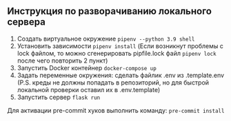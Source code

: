 ## Инструкция по разворачиванию локального сервера

1. Создать виртуальное окружение `pipenv --python 3.9 shell`
2. Установить зависимости `pipenv install`
(Если возникнут проблемы с lock файлом, то можно сгенерировать pipfile.lock файл `pipenv lock` после чего повторить 2 пункт)
3. Запустить Docker контейнер `docker-compose up`
4. Задать переменные окружения: сделать файлик .env из .template.env
(P.S. креды не должны попадать в репозиторий, но для быстрой локальной проверки оставил их в .env.template)
5. Запустить сервер `flask run`


Для активации pre-commit хуков выполнить команду:
`pre-commit install`
